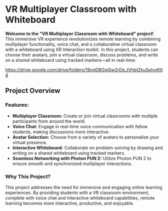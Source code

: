 # VR Multiplayer Classroom with Whiteboard

**Welcome to the "VR Multiplayer Classroom with Whiteboard" project!** This immersive VR experience revolutionizes remote learning by combining multiplayer functionality, voice chat, and a collaborative virtual classroom with a whiteboard using XR Interaction toolkit. In this project, students can choose their avatars, join a virtual classroom, discuss problems, and write on a shared whiteboard using tracked markers—all in real-time.

https://drive.google.com/drive/folders/18ogDBGqiSw2rDe_tVhbtZkuSeIvxKtl4

## Project Overview

### Features:

- **Multiplayer Classroom:** Create or join virtual classrooms with multiple participants from around the world.
- **Voice Chat:** Engage in real-time voice communication with fellow students, making discussions more interactive.
- **Avatar Selection:** Choose from a variety of avatars to personalize your virtual presence.
- **Interactive Whiteboard:** Collaborate on problem-solving by drawing and writing on a shared whiteboard using tracked markers.
- **Seamless Networking with Photon PUN 2:** Utilize Photon PUN 2 to ensure smooth and synchronized multiplayer interactions.

### Why This Project?

This project addresses the need for immersive and engaging online learning experiences. By providing students with a VR classroom environment, complete with voice chat and interactive whiteboard capabilities, remote learning becomes more interactive, productive, and enjoyable.
